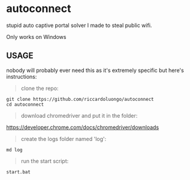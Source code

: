 # autoconnect
stupid auto captive portal solver I made to steal public wifi.

Only works on Windows

## USAGE
nobody will probably ever need this as it's extremely specific but here's instructions:

> clone the repo:
```
git clone https://github.com/riccardoluongo/autoconnect
cd autoconnect
```
> download chromedriver and put it in the folder:

https://developer.chrome.com/docs/chromedriver/downloads

> create the logs folder named 'log':

```
md log
```

> run the start script:

```
start.bat
```